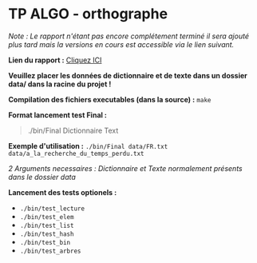 # TP ALGO - orthographe

_Note : Le rapport n'étant pas encore complétement terminé il sera ajouté plus tard mais la versions en cours est 
accessible via le lien suivant._


**Lien du rapport :**
[Cliquez ICI](https://docs.google.com/document/d/1uqOXZA4931Fzae__El1_qWlyU3KgkM-wfBzQk86oAps/edit?usp=sharing)


**Veuillez placer les données de dictionnaire et de texte dans un dossier data/ dans la racine du projet !**

**Compilation des fichiers executables (dans la source) :**
`make`



**Format lancement test Final :**

> ./bin/Final Dictionnaire Text

**Exemple d'utilisation :**
`./bin/Final data/FR.txt data/a_la_recherche_du_temps_perdu.txt`

_2 Arguments necessaires :
Dictionnaire et Texte normalement présents dans le dossier data_

**Lancement des tests optionels :**
- `./bin/test_lecture`
- `./bin/test_elem`
- `./bin/test_list`
- `./bin/test_hash`
- `./bin/test_bin`
- `./bin/test_arbres`
